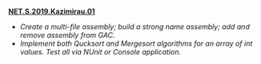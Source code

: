 **[NET.S.2019.Kazimirau.01](https://github.com/RyokoAzuno/EPAM.BSUIR.Training/tree/master/NET.S.2019.Kazimirau.01)**
- *Create a multi-file assembly; build a strong name assembly; add and remove assembly from GAC.*
- *Implement both Qucksort and Mergesort algorithms for an array of int values. Test all via NUnit or Console application.*
